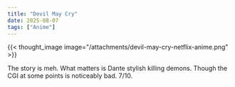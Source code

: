 ```yaml
---
title: "Devil May Cry"
date: 2025-08-07
tags: ["Anime"]
---
```


{{< thought_image image="/attachments/devil-may-cry-netflix-anime.png" >}}

The story is meh. What matters is Dante stylish killing demons. Though the CGI at some points is noticeably bad. 7/10.

